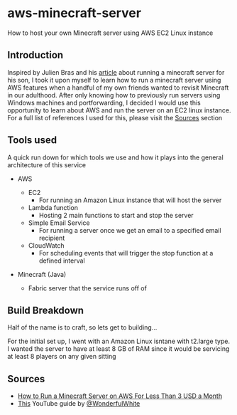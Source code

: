 # aws-minecraft-server
How to host your own Minecraft server using AWS EC2 Linux instance

## Introduction

Inspired by Julien Bras and his [article](https://sidoine.org/how-to-run-a-minecraft-server-on-aws-for-less-than-3-usd-a-month/) about running a minecraft server for his son, I took it upon myself to learn how to run a minecraft server using AWS features when a handful of my own friends wanted to revisit Minecraft in our adulthood. After only knowing how to previously run servers using Windows machines and portforwarding, I decided I would use this opportunity to learn about AWS and run the server on an EC2 linux instance.  For a full list of references I used for this, please visit the [Sources](https://github.com/gabriel-john-c/aws-minecraft-server/edit/main/README.md#sources) section

## Tools used
A quick run down for which tools we use and how it plays into the general architecture of this service

- AWS
  - EC2
    - For running an Amazon Linux instance that will host the server   
  - Lambda function
    - Hosting 2 main functions to start and stop the server
  - Simple Email Service
    - For running a server once we get an email to a specified email recipient
  - CloudWatch
    - For scheduling events that will trigger the stop function at a defined interval
 
- Minecraft (Java)
  - Fabric server that the service runs off of

## Build Breakdown
Half of the name is to craft, so lets get to building...

For the initial set up, I went with an Amazon Linux isntane with t2.large type. I wanted the server to have at least 8 GB of RAM since it would be servicing at least 8 players on any given sitting

## Sources
- [How to Run a Minecraft Server on AWS For Less Than 3 USD a Month](https://sidoine.org/how-to-run-a-minecraft-server-on-aws-for-less-than-3-usd-a-month/)
- [This](https://www.youtube.com/watch?v=_1xtKGspjEA&t=386s) YouTube guide by [@WonderfulWhite](https://www.youtube.com/@WonderfulWhite)
